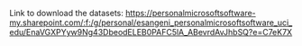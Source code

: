 Link to download the datasets: https://personalmicrosoftsoftware-my.sharepoint.com/:f:/g/personal/esangeni_personalmicrosoftsoftware_uci_edu/EnaVGXPYyw9Ng43DbeodELEB0PAFC5lA_ABevrdAvJhbSQ?e=C7eK7X
